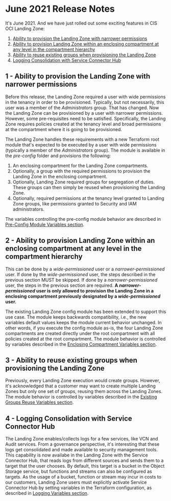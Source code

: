 # June 2021 Release Notes

It's June 2021. And we have just rolled out some exciting features in CIS OCI Landing Zone:

1. [Ability to provision the Landing Zone with narrower permissions](#narrower_permissions)
1. [Ability to provision Landing Zone within an enclosing compartment at any level in the compartment hierarchy](#enclosing_compartment)
1. [Ability to reuse existing groups when provisioning the Landing Zone](#existing_groups)
1. [Logging Consolidation with Service Connector Hub](#logging_consolidation)

## <a name="narrower_permissions"></a>1 - Ability to provision the Landing Zone with narrower permissions

Before this release, the Landing Zone required a user with wide permissions in the tenancy in order to be provisioned. Typically, but not necessarily, this user was a member of the *Administrators* group. That has changed. Now the Landing Zone can be provisioned by a user with narrower permissions. However, some pre-requisites need to be satisfied. Specifically, the Landing Zone requires policies created at the tenancy level and broad permissions at the compartment where it is going to be provisioned. 

The Landing Zone handles these requirements with a new Terraform root module that's expected to be executed by a user with wide permissions (typically a member of the *Administrators* group). The module is available in the *pre-config* folder and provisions the following:
	
1. An enclosing compartment for the Landing Zone compartments. 
2. Optionally, a group with the required permissions to provision the Landing Zone in the enclosing compartment.
3. Optionally, Landing Zone required groups for segregation of duties. These groups can then simply be reused when provisioning the Landing Zone.
4. Optionally, required permissions at the tenancy level granted to Landing Zone groups, like permissions granted to Security and IAM administrators.

The variables controlling the pre-config module behavior are described in [Pre-Config Module Variables section](terraform.md#pre_config_input_variables).
	
## <a name="enclosing_compartment"></a>2 - Ability to provision Landing Zone within an enclosing compartment at any level in the compartment hierarchy

This can be done by a *wide-permissioned* user or a *narrower-permissioned* user. If done by the *wide-permissioned* user, the steps described in the previous section MUST be skipped. If done by a *narrower-permissioned* user, the steps in the previous section are required. **A _narrower-permissioned_ user is only allowed to provision the Landing Zone in a enclosing compartment previously designated by a _wide-permissioned_ user.**
	
The existing Landing Zone config module has been extended to support this use case. The module keeps backwards compatibility, i.e., the new variables default values keeps the module current behavior unchanged. In other words, if you execute the config module as-is, the four Landing Zone compartments are created directly under the root compartment with all policies created at the root compartment. The module behavior is controlled by variables described in the [Enclosing Compartment Variables section](terraform.md#enc_cmp_variables).
	
## <a name="existing_groups"></a>3 - Ability to reuse existing groups when provisioning the Landing Zone

Previously, every Landing Zone execution would create groups. However, it's acknowledged that a customer may want to create multiple Landing Zones but only one set of groups, reusing them across the Landing Zones. The module behavior is controlled by variables described in the [Existing Groups Reuse Variables section](terraform.md#existing_groups_variables).
	
## <a name="logging_consolidations"></a>4 - Logging Consolidation with Service Connector Hub

The Landing Zone enables/collects logs for a few services, like VCN and Audit services. From a governance perspective, it's interesting that these logs get consolidated and made available to security management tools. This capability is now availabe in the Landing Zone with the Service Connector Hub, that reads logs from different sources and sends them to a target that the user chooses. By default, this target is a bucket in the Object Storage service, but functions and streams can also be configured as targets. As the usage of a bucket, function or stream may incur in costs to our customers, Landing Zone users must explicitly activate Service Connector Hub by setting variables in the Terraform configuration, as described in [Logging Variables section](terraform.md#logging_variables).